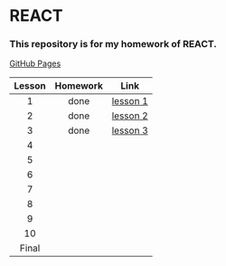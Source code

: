 # REACT

### This repository is for my homework of REACT.

[GitHub Pages](https://undermountain96.github.io/ITEA_REACT/)

|Lesson|Homework|Link|
| :---: | :---: | :---: |
|1|done|[lesson 1](https://github.com/UnderMountain96/ITEA_REACT/tree/master/src/lessons/lesson_1)|
|2|done|[lesson 2](https://github.com/UnderMountain96/ITEA_REACT/tree/master/src/lessons/lesson_2)|
|3|done|[lesson 3](https://github.com/UnderMountain96/ITEA_REACT/tree/master/src/lessons/lesson_3)|
|4|||
|5|||
|6|||
|7|||
|8|||
|9|||
|10|||
|Final|||
